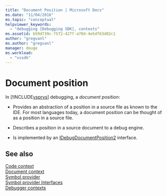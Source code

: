 ```yaml
---
title: "Document Position | Microsoft Docs"
ms.date: "11/04/2016"
ms.topic: "conceptual"
helpviewer_keywords: 
  - "debugging [Debugging SDK], contexts"
ms.assetid: b59d739c-7572-427f-a70d-4e5df63d02c1
author: "gregvanl"
ms.author: "gregvanl"
manager: douge
ms.workload: 
  - "vssdk"
---
```

# Document position
In [!INCLUDE[vsprvs](../../code-quality/includes/vsprvs_md.md)] debugging, a *document position*:  
  
-   Provides an abstraction of a position in a source file as known to the IDE. For most languages today, a document position can be thought of as a position in a source file.  
  
-   Describes a position in a source document to a debug engine.  
  
-   Is implemented by an [IDebugDocumentPosition2](../../extensibility/debugger/reference/idebugdocumentposition2.md) interface.  
  
## See also  
 [Code context](../../extensibility/debugger/code-context.md)   
 [Document context](../../extensibility/debugger/document-context.md)   
 [Symbol provider](../../extensibility/debugger/symbol-provider.md)   
 [Symbol provider Interfaces](../../extensibility/debugger/reference/symbol-provider-interfaces.md)   
 [Debugger contexts](../../extensibility/debugger/debugger-contexts.md)